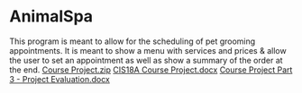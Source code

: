 # AnimalSpa
This program is meant to allow for the scheduling of pet grooming appointments. 
It is meant to show a menu with services and prices & allow the user to set an appointment as well as show a summary of the order at the end.
[Course Project.zip](https://github.com/Spillards99/AnimalSpa/files/10693769/Course.Project.zip)
[CIS18A Course Project.docx](https://github.com/Spillards99/AnimalSpa/files/10693771/CIS18A.Course.Project.docx)
[Course Project Part 3 - Project Evaluation.docx](https://github.com/Spillards99/AnimalSpa/files/10693773/Course.Project.Part.3.-.Project.Evaluation.docx)
